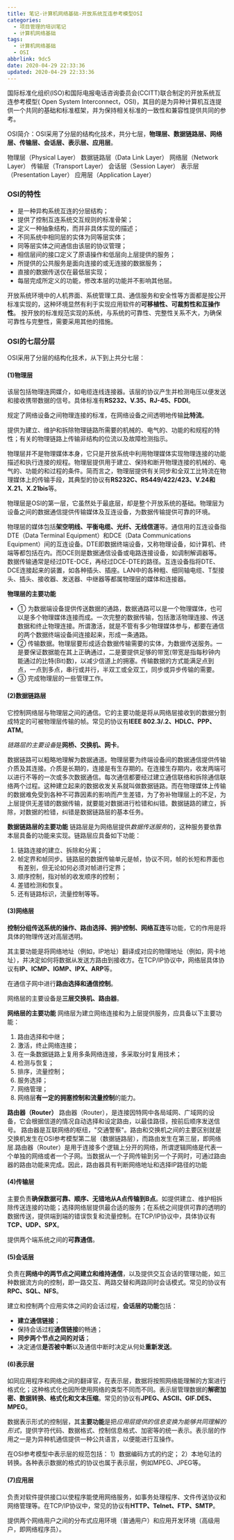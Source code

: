 ```yaml
---
title: 笔记-计算机网络基础-开放系统互连参考模型OSI
categories:
  - 项目管理的培训笔记
  - 计算机网络基础
tags:
  - 计算机网络基础
  - OSI
abbrlink: 9dc5
date: 2020-04-29 22:33:36
updated: 2020-04-29 22:33:36
---
```


国际标准化组织(ISO)和国际电报电话咨询委员会(CCITT)联合制定的开放系统互连参考模型( Open System Interconnect，OSI)，其目的是为异种计算机互连提供一个共同的基础和标准框架，并为保持相关标准的一致性和兼容性提供共同的参考。

OSI简介：OSI采用了分层的结构化技术，共分七层，**物理层、数据链路层、网络层、传输层、会话层、表示层、应用层**。

<!-- more -->

物理层（Physical Layer）
数据链路层（Data Link Layer）
网络层（Network Layer）
传输层（Transport Layer）
会话层（Session Layer）
表示层（Presentation Layer）
应用层（Application Layer）

### OSI的特性

- 是一种异构系统互连的分层结构；
- 提供了控制互连系统交互规则的标准骨架；
- 定义一种抽象结构，而并非具体实现的描述；
- 不同系统中相同层的实体为同等层实体；
- 同等层实体之间通信由该层的协议管理；
- 相信层间的接口定义了原语操作和低层向上层提供的服务；
- 所提供的公共服务是面向连接的或无连接的数据服务；
- 直接的数据传送仅在最低层实现；
- 每层完成所定义的功能，修改本层的功能并不影响其他层。

开放系统环境中的人机界面、系统管理工具、通信服务和安全性等方面都是按公开标准实现的，这种环境显然有利于实现应用软件的**可移植性、可裁剪性和互操作性**。
按开放的标准规范实现的系统，与系统的可靠性、完整性关系不大，为确保可靠性与完整性，需要采用其他的措施。

### OSI的七层分层

OSI采用了分层的结构化技术，从下到上共分七层：

#### (1)物理层

该层包括物理连网媒介，如电缆连线连接器。该层的协议产生并检测电压以便发送和接收携带数据的信号。具体标准有**RS232、V.35、RJ-45、FDDI**。

规定了网络设备之间物理连接的标准，在网络设备之间透明地传输**比特流**。

提供为建立、维护和拆除物理链路所需要的机械的、电气的、功能的和规程的特性；有关的物理链路上传输非结构的位流以及故障检测指示。

物理层并不是物理媒体本身，它只是开放系统中利用物理媒体实现物理连接的功能描述和执行连接的规程。物理层提供用于建立、保持和断开物理连接的机械的、电气的、功能的和过程的条件。简而言之，物理层提供有关同步和全双工比特流在物理媒体上的传输手段，其典型的协议有**RS232C、RS449/422/423、V.24和X.21、X.21bis**等。

物理层是OSI的第一层，它虽然处于最底层，却是整个开放系统的基础。物理层为设备之间的数据通信提供传输媒体及互连设备，为数据传输提供可靠的环境。

物理层的媒体包括**架空明线、平衡电缆、光纤、无线信道**等。通信用的互连设备指DTE（Data Terminal Equipment）和DCE（Data Communications Equipment）间的互连设备。DTE即数据终端设备，又称物理设备，如计算机、终端等都包括在内。而DCE则是数据通信设备或电路连接设备，如调制解调器等。数据传输通常是经过DTE-DCE，再经过DCE-DTE的路径。互连设备指将DTE、DCE连接起来的装置，如各种插头、插座。LAN中的各种粗、细同轴电缆、T型接头、插头、接收器、发送器、中继器等都属物理层的媒体和连接器。

**物理层的主要功能**

- ① 为数据端设备提供传送数据的通路，数据通路可以是一个物理媒体，也可以是多个物理媒体连接而成。一次完整的数据传输，包括激活物理连接、传送数据和终止物理连接。所谓激活，就是不管有多少物理媒体参与，都要在通信的两个数据终端设备间连接起来，形成一条通路。
- ② 传输数据。物理层要形成适合数据传输需要的实体，为数据传送服务。一是要保证数据能在其上正确通过，二是要提供足够的带宽(带宽是指每秒钟内能通过的比特(Bit)数)，以减少信道上的拥塞。传输数据的方式能满足点到点，一点到多点，串行或并行，半双工或全双工，同步或异步传输的需要。
- ③ 完成物理层的一些管理工作。

#### (2)数据链路层

它控制网络层与物理层之间的通信。它的主要功能是将从网络层接收到的数据分割成特定的可被物理层传输的帧。常见的协议有**IEEE 802.3/.2、HDLC、PPP、ATM**。

*链路层的主要设备*是**网桥、交换机、网卡**。

数据链路可以粗略地理解为数据通道。物理层要为终端设备间的数据通信提供传输介质及其连接。介质是长期的，连接是有生存期的。在连接生存期内，收发两端可以进行不等的一次或多次数据通信。每次通信都要经过建立通信联络和拆除通信联络两个过程。这种建立起来的数据收发关系就叫做数据链路。而在物理媒体上传输的数据难免受到各种不可靠因素的影响而产生差错，为了弥补物理层上的不足，为上层提供无差错的数据传输，就要能对数据进行检错和纠错。数据链路的建立，拆除，对数据的检错，纠错是数据链路层的基本任务。

**数据链路层的主要功能**
链路层是为网络层提供*数据传送服务*的，这种服务要依靠本层具备的功能来实现。链路层应具备如下功能：

1. 链路连接的建立、拆除和分离；
2. 帧定界和帧同步。链路层的数据传输单元是帧，协议不同，帧的长短和界面也有差别，但无论如何必须对帧进行定界；
3. 顺序控制，指对帧的收发顺序的控制；
4. 差错检测和恢复。
5. 还有链路标识，流量控制等等。

#### (3)网络层

**控制分组传送系统的操作、路由选择、拥护控制、网络互连**等功能，它的作用是将具体的物理传送对高层透明。

其主要功能是将网络地址（例如，IP地址）翻译成对应的物理地址（例如，网卡地址），并决定如何将数据从发送方路由到接收方。在TCP/IP协议中，网络层具体协议有**IP、ICMP、IGMP、IPX、ARP**等。

在通信子网中进行**路由选择和通信控制**。

网络层的主要设备是**三层交换机、路由器**。

**网络层的主要功能**
网络层为建立网络连接和为上层提供服务，应具备以下主要功能：

1. 路由选择和中继；
2. 激活，终止网络连接；
3. 在一条数据链路上复用多条网络连接，多采取分时复用技术；
4. 检测与恢复；
5. 排序，流量控制；
6. 服务选择；
7. 网络管理；
8. 网络层**有一定的拥塞控制和流量控制**的能力。

**路由器（Router）**
路由器（Router），是连接因特网中各局域网、广域网的设备，它会根据信道的情况自动选择和设定路由，以最佳路径，按前后顺序发送信号。 路由器是互联网络的枢纽，"交通警察"。路由和交换机之间的主要区别就是交换机发生在OSI参考模型第二层（数据链路层），而路由发生在第三层，即网络层.路由器（Router）是用于连接多个逻辑上分开的网络，所谓逻辑网络是代表一个单独的网络或者一个子网。当数据从一个子网传输到另一个子网时，可通过路由器的路由功能来完成。因此，路由器具有判断网络地址和选择IP路径的功能

#### (4)传输层

主要负责**确保数据可靠、顺序、无错地从A点传输到B点**。如提供建立、维护相拆除传送连接的功能；选择网络层提供最合适的服务；在系统之间提供可靠的透明的数据传送，提供端到端的错误恢复和流量控制。在TCP/IP协议中，具体协议有**TCP、UDP、SPX**。

提供两个端系统之间的**可靠通信**。

#### (5)会话层

负责在**网络中的两节点之间建立和维持通信**，以及提供交互会话的管理功能，如三种数据流方向的控制，即一路交互、两路交替和两路同时会话模式。常见的协议有**RPC、SQL、NFS**。

建立和控制两个应用实体之间的会话过程，**会话层的功能**包括：

- **建立通信链接**；
- 保持会话过程**通信链接**的畅通；
- **同步两个节点之间的对话**；
- 决定通信**是否被中断**以及通信中断时决定从何处**重新发送**。

#### (6)表示层

如同应用程序和网络之间的翻译官，在表示层，数据将按照网络能理解的方案进行格式化；这种格式化也因所使用网络的类型不同而不同。表示层管理数据的**解密加密、数据转换、格式化和文本压缩**。常见的协议有**JPEG、ASCII、GIF.DES、MPEG**。

数据表示形式的控制层，其**主要功能**是把*应用层提供的信息变换为能够共同理解的形式*，提供字符代码、数据格式、控制信息格式、加密等的统一表示。表示层的作用之一是为异种机通信提供一种公共语言，以便能进行互操作。

在OSI参考模型中表示层的规范包括：
1）数据编码方式的约定；
2）本地句法的转换。各种表示数据的格式的协议也属于表示层，例如MPEG、JPEG等。

#### (7)应用层

负责对软件提供接口以使程序能使用网络服务，如事务处理程序、文件传送协议和网络管理等。在TCP/IP协议中，常见的协议有**HTTP、Telnet、FTP、SMTP**。

提供两个网络用户之间的分布式应用环境（普通用户）和应用开发环境（高级用户，即网络程序员）。
